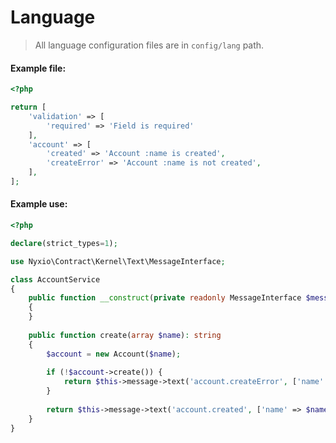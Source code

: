 # Language

> All language configuration files are in `config/lang` path.

#### Example file:

```php
<?php

return [
    'validation' => [
        'required' => 'Field is required'
    ],
    'account' => [
        'created' => 'Account :name is created',
        'createError' => 'Account :name is not created',
    ],
];
```

#### Example use:
```php
<?php

declare(strict_types=1);

use Nyxio\Contract\Kernel\Text\MessageInterface;

class AccountService 
{
    public function __construct(private readonly MessageInterface $message) 
    {
    }
    
    public function create(array $name): string
    {
        $account = new Account($name);
        
        if (!$account->create()) {
            return $this->message->text('account.createError', ['name' => $name]);
        }
        
        return $this->message->text('account.created', ['name' => $name]);
    }
}
```
